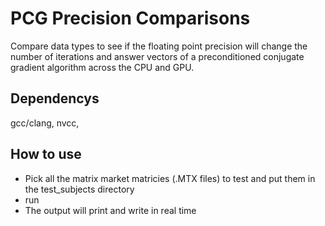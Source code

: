 # PCG Precision Comparisons

Compare data types to see if the floating point precision will change the number of iterations and answer vectors of a preconditioned conjugate gradient algorithm across the CPU and GPU.

## Dependencys
gcc/clang, nvcc, 

## How to use
* Pick all the matrix market matricies (.MTX files) to test and put them in the test_subjects directory
* run 
* The output will print and write in real time
